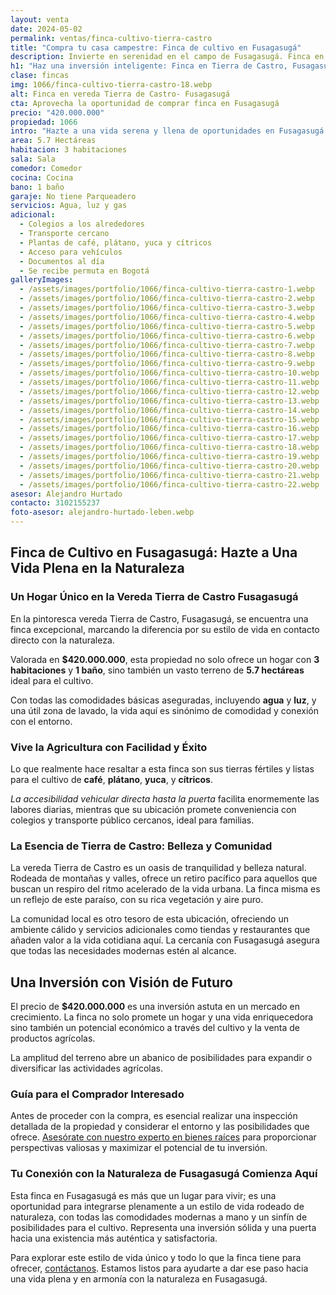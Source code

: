 ```yaml
---
layout: venta
date: 2024-05-02
permalink: ventas/finca-cultivo-tierra-castro
title: "Compra tu casa campestre: Finca de cultivo en Fusagasugá"
description: Invierte en serenidad en el campo de Fusagasugá. Finca en venta con oportunidades agrícolas únicas. ¡Conócela y crea tu paraíso!
h1: "Haz una inversión inteligente: Finca en Tierra de Castro, Fusagasugá"
clase: fincas
img: 1066/finca-cultivo-tierra-castro-18.webp
alt: Finca en vereda Tierra de Castro- Fusagasugá
cta: Aprovecha la oportunidad de comprar finca en Fusagasugá
precio: "420.000.000"
propiedad: 1066
intro: "Hazte a una vida serena y llena de oportunidades en Fusagasugá. Conoce esta finca en la vereda Tierra de Castro, donde la naturaleza y el cultivo se fusionan para ofrecerte una experiencia única."
area: 5.7 Hectáreas 
habitacion: 3 habitaciones 
sala: Sala 
comedor: Comedor 
cocina: Cocina 
bano: 1 baño  
garaje: No tiene Parqueadero
servicios: Agua, luz y gas 
adicional:
  - Colegios a los alrededores
  - Transporte cercano
  - Plantas de café, plátano, yuca y cítricos
  - Acceso para vehículos 
  - Documentos al día
  - Se recibe permuta en Bogotá
galleryImages:
  - /assets/images/portfolio/1066/finca-cultivo-tierra-castro-1.webp
  - /assets/images/portfolio/1066/finca-cultivo-tierra-castro-2.webp
  - /assets/images/portfolio/1066/finca-cultivo-tierra-castro-3.webp
  - /assets/images/portfolio/1066/finca-cultivo-tierra-castro-4.webp
  - /assets/images/portfolio/1066/finca-cultivo-tierra-castro-5.webp
  - /assets/images/portfolio/1066/finca-cultivo-tierra-castro-6.webp
  - /assets/images/portfolio/1066/finca-cultivo-tierra-castro-7.webp
  - /assets/images/portfolio/1066/finca-cultivo-tierra-castro-8.webp
  - /assets/images/portfolio/1066/finca-cultivo-tierra-castro-9.webp
  - /assets/images/portfolio/1066/finca-cultivo-tierra-castro-10.webp
  - /assets/images/portfolio/1066/finca-cultivo-tierra-castro-11.webp
  - /assets/images/portfolio/1066/finca-cultivo-tierra-castro-12.webp
  - /assets/images/portfolio/1066/finca-cultivo-tierra-castro-13.webp
  - /assets/images/portfolio/1066/finca-cultivo-tierra-castro-14.webp
  - /assets/images/portfolio/1066/finca-cultivo-tierra-castro-15.webp
  - /assets/images/portfolio/1066/finca-cultivo-tierra-castro-16.webp
  - /assets/images/portfolio/1066/finca-cultivo-tierra-castro-17.webp
  - /assets/images/portfolio/1066/finca-cultivo-tierra-castro-18.webp
  - /assets/images/portfolio/1066/finca-cultivo-tierra-castro-19.webp
  - /assets/images/portfolio/1066/finca-cultivo-tierra-castro-20.webp
  - /assets/images/portfolio/1066/finca-cultivo-tierra-castro-21.webp
  - /assets/images/portfolio/1066/finca-cultivo-tierra-castro-22.webp
asesor: Alejandro Hurtado
contacto: 3102155237
foto-asesor: alejandro-hurtado-leben.webp
---
```

## Finca de Cultivo en Fusagasugá: Hazte a Una Vida Plena en la Naturaleza

### Un Hogar Único en la Vereda Tierra de Castro Fusagasugá

En la pintoresca vereda Tierra de Castro, Fusagasugá, se encuentra una finca excepcional, marcando la diferencia por su estilo de vida en contacto directo con la naturaleza.

Valorada en **$420.000.000**, esta propiedad no solo ofrece un hogar con **3 habitaciones** y **1 baño**, sino también un vasto terreno de **5.7 hectáreas** ideal para el cultivo.

Con todas las comodidades básicas aseguradas, incluyendo **agua** y **luz**, y una útil zona de lavado, la vida aquí es sinónimo de comodidad y conexión con el entorno.

### Vive la Agricultura con Facilidad y Éxito

Lo que realmente hace resaltar a esta finca son sus tierras fértiles y listas para el cultivo de **café**, **plátano**, **yuca**, y **cítricos**.

*La accesibilidad vehicular directa hasta la puerta* facilita enormemente las labores diarias, mientras que su ubicación promete conveniencia con colegios y transporte público cercanos, ideal para familias.

### La Esencia de Tierra de Castro: Belleza y Comunidad

La vereda Tierra de Castro es un oasis de tranquilidad y belleza natural. Rodeada de montañas y valles, ofrece un retiro pacífico para aquellos que buscan un respiro del ritmo acelerado de la vida urbana. La finca misma es un reflejo de este paraíso, con su rica vegetación y aire puro.

La comunidad local es otro tesoro de esta ubicación, ofreciendo un ambiente cálido y servicios adicionales como tiendas y restaurantes que añaden valor a la vida cotidiana aquí. La cercanía con Fusagasugá asegura que todas las necesidades modernas estén al alcance.

## Una Inversión con Visión de Futuro

El precio de **$420.000.000** es una inversión astuta en un mercado en crecimiento. La finca no solo promete un hogar y una vida enriquecedora sino también un potencial económico a través del cultivo y la venta de productos agrícolas.

La amplitud del terreno abre un abanico de posibilidades para expandir o diversificar las actividades agrícolas.

### Guía para el Comprador Interesado

Antes de proceder con la compra, es esencial realizar una inspección detallada de la propiedad y considerar el entorno y las posibilidades que ofrece. [Asesórate con nuestro experto en bienes raíces](#asesor) para proporcionar perspectivas valiosas y maximizar el potencial de tu inversión.

### Tu Conexión con la Naturaleza de Fusagasugá Comienza Aquí

Esta finca en Fusagasugá es más que un lugar para vivir; es una oportunidad para integrarse plenamente a un estilo de vida rodeado de naturaleza, con todas las comodidades modernas a mano y un sinfín de posibilidades para el cultivo. Representa una inversión sólida y una puerta hacia una existencia más auténtica y satisfactoria.

Para explorar este estilo de vida único y todo lo que la finca tiene para ofrecer, [contáctanos](#asesor). Estamos listos para ayudarte a dar ese paso hacia una vida plena y en armonía con la naturaleza en Fusagasugá.